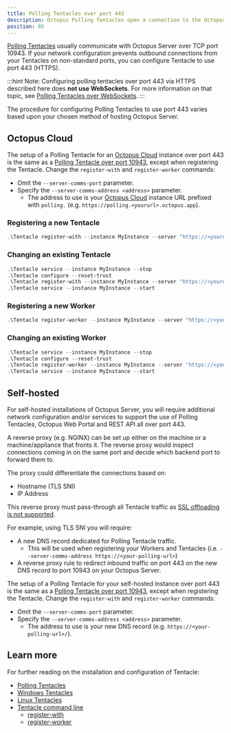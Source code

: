```yaml
---
title: Polling Tentacles over port 443
description: Octopus Polling Tentacles open a connection to the Octopus Server over port 443 to ask the Server if there is any work to do.
position: 65
---
```


[Polling Tentacles](/docs/infrastructure/deployment-targets/windows-targets/tentacle-communication.md#polling-tentacles) usually communicate with Octopus Server over TCP port 10943. If your network configuration prevents outbound connections from your Tentacles on non-standard ports, you can configure Tentacle to use port 443 (HTTPS).

:::hint
Note: Configuring polling tentacles over port 443 via HTTPS described here does **not use WebSockets**. For more information on that topic, see [Polling Tentacles over WebSockets](/docs/infrastructure/deployment-targets/windows-targets/polling-tentacles-web-sockets.md).
:::

The procedure for configuring Polling Tentacles to use port 443 varies based upon your chosen method of hosting Octopus Server.

## Octopus Cloud

The setup of a Polling Tentacle for an [Octopus Cloud](/docs/octopus-cloud/index.md) instance over port 443 is the same as a [Polling Tentacle over port 10943](/docs/infrastructure/deployment-targets/windows-targets/tentacle-communication.md#polling-tentacles), except when registering the Tentacle. Change the `register-with` and `register-worker` commands:

 - Omit the `--server-comms-port` parameter.
 - Specify the `--server-comms-address <address>` parameter.
   - The address to use is your [Octopus Cloud](/docs/octopus-cloud/index.md) instance URL prefixed with `polling.` (e.g. `https://polling.<yoururl>.octopus.app`).

### Registering a new Tentacle

```powershell
.\Tentacle register-with --instance MyInstance --server "https://<yoururl>.octopus.app" --server-comms-address "https://polling.<yoururl>.octopus.app" --comms-style TentacleActive --apiKey "API-YOURKEY" --environment "Test" --role "Web"
```

### Changing an existing Tentacle

```powershell
.\Tentacle service --instance MyInstance --stop
.\Tentacle configure --reset-trust
.\Tentacle register-with --instance MyInstance --server "https://<yoururl>.octopus.app" --server-comms-address "https://polling.<yoururl>.octopus.app" --comms-style TentacleActive --apiKey "API-YOURKEY" --environment "Test" --role "Web"
.\Tentacle service --instance MyInstance --start
```

### Registering a new Worker
```powershell
.\Tentacle register-worker --instance MyInstance --server "https://<yoururl>.octopus.app" --server-comms-address "https://polling.<yoururl>.octopus.app" --comms-style TentacleActive --apiKey "API-YOURKEY" --workerpool MyWorkerPool
```

### Changing an existing Worker
```powershell
.\Tentacle service --instance MyInstance --stop
.\Tentacle configure --reset-trust
.\Tentacle register-worker --instance MyInstance --server "https://<yoururl>.octopus.app" --server-comms-address "https://polling.<yoururl>.octopus.app" --comms-style TentacleActive --apiKey "API-YOURKEY" --workerpool MyWorkerPool
.\Tentacle service --instance MyInstance --start
```

## Self-hosted

For self-hosted installations of Octopus Server, you will require additional network configuration and/or services to support the use of Polling Tentacles, Octopus Web Portal and REST API all over port 443. 

A reverse proxy (e.g. NGINX) can be set up either on the machine or a machine/appliance that fronts it. The reverse proxy would inspect connections coming in on the same port and decide which backend port to forward them to.

The proxy could differentiate the connections based on:
- Hostname (TLS SNI)
- IP Address

This reverse proxy must pass-through all Tentacle traffic as [SSL offloading is not supported](/docs/infrastructure/deployment-targets/windows-targets/tentacle-communication.md#ssl-offloading-is-not-supported).

For example, using TLS SNI you will require:
- A new DNS record dedicated for Polling Tentacle traffic. 
  - This will be used when registering your Workers and Tentacles (i.e. `--server-comms-address https://<your-polling-url>`) 
- A reverse proxy rule to redirect inbound traffic on port 443 on the new DNS record to port 10943 on your Octopus Server.

The setup of a Polling Tentacle for your self-hosted instance over port 443 is the same as a [Polling Tentacle over port 10943](/docs/infrastructure/deployment-targets/windows-targets/tentacle-communication.md#polling-tentacles), except when registering the Tentacle. Change the `register-with` and `register-worker` commands:
 - Omit the `--server-comms-port` parameter.
 - Specify the `--server-comms-address <address>` parameter.
   - The address to use is your new DNS record (e.g. `https://<your-polling-url>/`).

## Learn more

For further reading on the installation and configuration of Tentacle:

- [Polling Tentacles](/docs/infrastructure/deployment-targets/windows-targets/tentacle-communication.md#polling-tentacles)
- [Windows Tentacles](/docs/infrastructure/deployment-targets/windows-targets/index.md)
- [Linux Tentacles](/docs/infrastructure/deployment-targets/linux/tentacle/index.md)
- [Tentacle command line](/docs/octopus-rest-api/tentacle.exe-command-line/index.md)
  - [register-with](/docs/octopus-rest-api/tentacle.exe-command-line/register-with.md)
  - [register-worker](/docs/octopus-rest-api/tentacle.exe-command-line/register-worker.md)
